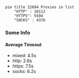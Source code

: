 
```mermaid
pie title 22694 Proxies in list
    "HTTP" : 16112
    "HTTPS": 5504
    "SOCKS" : 4376
```

### Some Info
#### Average Timeout

- mixed: 4.5s
- http: 2.6s
- https: 7.5s
- socks: 6.2s